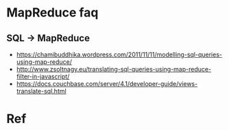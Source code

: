 # MapReduce faq

## SQL -> MapReduce 
- https://chamibuddhika.wordpress.com/2011/11/11/modelling-sql-queries-using-map-reduce/
- http://www.zsoltnagy.eu/translating-sql-queries-using-map-reduce-filter-in-javascript/
- https://docs.couchbase.com/server/4.1/developer-guide/views-translate-sql.html

# Ref 